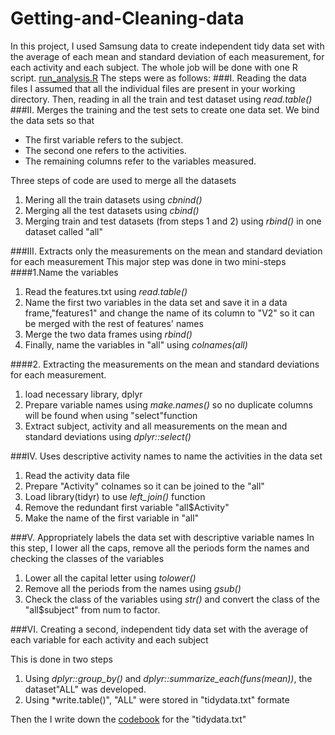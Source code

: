 # Getting-and-Cleaning-data
In this project, I used Samsung data to create independent tidy data set with the average of each mean and standard deviation of each measurement, for each activity and each subject.
The whole job will be done with one R script. [run_analysis.R](https://github.com/gsheasha/Getting-and-Cleaning-data/blob/master/run_analysis.R)
The steps were as follows:
###I. Reading the data files
I assumed that all the individual files are present in your working directory.
Then, reading in all the train and test dataset using *read.table()*
###II. Merges the training and the test sets to create one data set.
We bind the data sets so that
* The first variable refers to the subject.
* The second one refers to the activities.
* The remaining columns refer to the variables measured.

Three steps of code are used to merge all the datasets
1. Mering all the train datasets using *cbnind()*
2. Merging all the test datasets using *cbind()*
3. Merging train and test datasets (from steps 1 and 2) using *rbind()* in one dataset called "all"

###III. Extracts only the measurements on the mean and standard deviation for each measurement
This major step was done in two mini-steps
####1.Name the variables
1. Read the features.txt using *read.table()*
2. Name the first two variables in the data set and save it in a data frame,"features1" and change the name of its column to "V2" so it can be merged with the rest of features' names
3. Merge the two data frames using *rbind()*
4. Finally, name the variables in "all" using *colnames(all)*

####2. Extracting the measurements on the mean and standard deviations for each measurement.
1. load necessary library, dplyr
2. Prepare variable names using *make.names()* so no duplicate columns will be found when using "select"function
3. Extract subject, activity and all measurements on the mean and standard deviations using *dplyr::select()*

###IV. Uses descriptive activity names to name the activities in the data set
1. Read the activity data file
2. Prepare "Activity" colnames so it can be joined to the "all"
3. Load library(tidyr) to use *left_join()* function
4. Remove the redundant first variable "all$Activity"
5. Make the name of the first variable in "all"

###V. Appropriately labels the data set with descriptive variable names
In this step, I lower all the caps, remove all the periods form the names and checking the classes of the variables

1. Lower all the capital letter using *tolower()*
2. Remove all the periods from the names using *gsub()*
3. Check the class of the variables using *str()* and convert the class of the "all$subject" from num to factor.

###VI. Creating a second, independent tidy data set with the average of each variable for each activity and each subject

This is done in two steps
1. Using *dplyr::group_by()* and *dplyr::summarize_each(funs(mean))*, the dataset"ALL" was developed.
2. Using *write.table()", "ALL" were stored in "tidydata.txt" formate

Then the I write down the [codebook](https://github.com/gsheasha/Getting-and-Cleaning-data/blob/master/codebook) for the "tidydata.txt"
